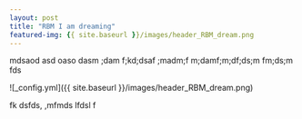 ```yaml
---
layout: post
title: "RBM I am dreaming"
featured-img: {{ site.baseurl }}/images/header_RBM_dream.png
---
```


mdsaod asd oaso dasm ;dam f;kd;dsaf ;madm;f m;damf;m;df;ds;m fm;ds;m fds

![_config.yml]({{ site.baseurl }}/images/header_RBM_dream.png)

fk dsfds, ,mfmds lfdsl f





